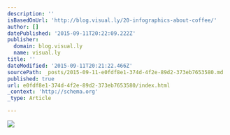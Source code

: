 ```yaml
---
description: ''
isBasedOnUrl: 'http://blog.visual.ly/20-infographics-about-coffee/'
author: []
datePublished: '2015-09-11T20:22:09.222Z'
publisher:
  domain: blog.visual.ly
  name: visual.ly
title: ''
dateModified: '2015-09-11T20:21:22.466Z'
sourcePath: _posts/2015-09-11-e0fdf8e1-374d-4f2e-89d2-373eb7653580.md
published: true
url: e0fdf8e1-374d-4f2e-89d2-373eb7653580/index.html
_context: 'http://schema.org'
_type: Article

---
```

![](http://visually.visually.netdna-cdn.com/CoffeeatWorkAPickMeUpforWorkersCareers_4e8345e097d41_w620.jpg)